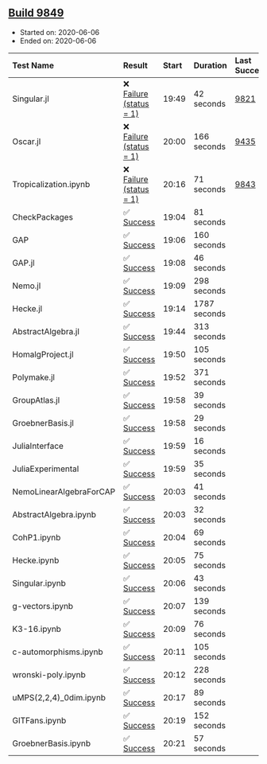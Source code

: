 ## [Build 9849](https://oscarci.mathematik.uni-kl.de/job/oscar/9849/)

* Started on: 2020-06-06
* Ended on: 2020-06-06

| Test Name    | Result | Start | Duration | Last Success | First Failure |
|:-------------|:-------|:------|:---------|:-------------|:--------------|
| Singular.jl | ❌ [Failure (status = 1)](https://oscarci.mathematik.uni-kl.de/job/oscar/9849/artifact/logs/build-9849/Singular.jl.log) | 19:49 | 42 seconds | [9821](https://oscarci.mathematik.uni-kl.de/job/oscar/9821/) | [9822](https://oscarci.mathematik.uni-kl.de/job/oscar/9822/) |
| Oscar.jl | ❌ [Failure (status = 1)](https://oscarci.mathematik.uni-kl.de/job/oscar/9849/artifact/logs/build-9849/Oscar.jl.log) | 20:00 | 166 seconds | [9435](https://oscarci.mathematik.uni-kl.de/job/oscar/9435/) | [9436](https://oscarci.mathematik.uni-kl.de/job/oscar/9436/) |
| Tropicalization.ipynb | ❌ [Failure (status = 1)](https://oscarci.mathematik.uni-kl.de/job/oscar/9849/artifact/logs/build-9849/Tropicalization.ipynb.log) | 20:16 | 71 seconds | [9843](https://oscarci.mathematik.uni-kl.de/job/oscar/9843/) | [9844](https://oscarci.mathematik.uni-kl.de/job/oscar/9844/) |
| CheckPackages | ✅ [Success](https://oscarci.mathematik.uni-kl.de/job/oscar/9849/artifact/logs/build-9849/CheckPackages.log) | 19:04 | 81 seconds |  |  |
| GAP | ✅ [Success](https://oscarci.mathematik.uni-kl.de/job/oscar/9849/artifact/logs/build-9849/GAP.log) | 19:06 | 160 seconds |  |  |
| GAP.jl | ✅ [Success](https://oscarci.mathematik.uni-kl.de/job/oscar/9849/artifact/logs/build-9849/GAP.jl.log) | 19:08 | 46 seconds |  |  |
| Nemo.jl | ✅ [Success](https://oscarci.mathematik.uni-kl.de/job/oscar/9849/artifact/logs/build-9849/Nemo.jl.log) | 19:09 | 298 seconds |  |  |
| Hecke.jl | ✅ [Success](https://oscarci.mathematik.uni-kl.de/job/oscar/9849/artifact/logs/build-9849/Hecke.jl.log) | 19:14 | 1787 seconds |  |  |
| AbstractAlgebra.jl | ✅ [Success](https://oscarci.mathematik.uni-kl.de/job/oscar/9849/artifact/logs/build-9849/AbstractAlgebra.jl.log) | 19:44 | 313 seconds |  |  |
| HomalgProject.jl | ✅ [Success](https://oscarci.mathematik.uni-kl.de/job/oscar/9849/artifact/logs/build-9849/HomalgProject.jl.log) | 19:50 | 105 seconds |  |  |
| Polymake.jl | ✅ [Success](https://oscarci.mathematik.uni-kl.de/job/oscar/9849/artifact/logs/build-9849/Polymake.jl.log) | 19:52 | 371 seconds |  |  |
| GroupAtlas.jl | ✅ [Success](https://oscarci.mathematik.uni-kl.de/job/oscar/9849/artifact/logs/build-9849/GroupAtlas.jl.log) | 19:58 | 39 seconds |  |  |
| GroebnerBasis.jl | ✅ [Success](https://oscarci.mathematik.uni-kl.de/job/oscar/9849/artifact/logs/build-9849/GroebnerBasis.jl.log) | 19:58 | 29 seconds |  |  |
| JuliaInterface | ✅ [Success](https://oscarci.mathematik.uni-kl.de/job/oscar/9849/artifact/logs/build-9849/JuliaInterface.log) | 19:59 | 16 seconds |  |  |
| JuliaExperimental | ✅ [Success](https://oscarci.mathematik.uni-kl.de/job/oscar/9849/artifact/logs/build-9849/JuliaExperimental.log) | 19:59 | 35 seconds |  |  |
| NemoLinearAlgebraForCAP | ✅ [Success](https://oscarci.mathematik.uni-kl.de/job/oscar/9849/artifact/logs/build-9849/NemoLinearAlgebraForCAP.log) | 20:03 | 41 seconds |  |  |
| AbstractAlgebra.ipynb | ✅ [Success](https://oscarci.mathematik.uni-kl.de/job/oscar/9849/artifact/logs/build-9849/AbstractAlgebra.ipynb.log) | 20:03 | 32 seconds |  |  |
| CohP1.ipynb | ✅ [Success](https://oscarci.mathematik.uni-kl.de/job/oscar/9849/artifact/logs/build-9849/CohP1.ipynb.log) | 20:04 | 69 seconds |  |  |
| Hecke.ipynb | ✅ [Success](https://oscarci.mathematik.uni-kl.de/job/oscar/9849/artifact/logs/build-9849/Hecke.ipynb.log) | 20:05 | 75 seconds |  |  |
| Singular.ipynb | ✅ [Success](https://oscarci.mathematik.uni-kl.de/job/oscar/9849/artifact/logs/build-9849/Singular.ipynb.log) | 20:06 | 43 seconds |  |  |
| g-vectors.ipynb | ✅ [Success](https://oscarci.mathematik.uni-kl.de/job/oscar/9849/artifact/logs/build-9849/g-vectors.ipynb.log) | 20:07 | 139 seconds |  |  |
| K3-16.ipynb | ✅ [Success](https://oscarci.mathematik.uni-kl.de/job/oscar/9849/artifact/logs/build-9849/K3-16.ipynb.log) | 20:09 | 76 seconds |  |  |
| c-automorphisms.ipynb | ✅ [Success](https://oscarci.mathematik.uni-kl.de/job/oscar/9849/artifact/logs/build-9849/c-automorphisms.ipynb.log) | 20:11 | 105 seconds |  |  |
| wronski-poly.ipynb | ✅ [Success](https://oscarci.mathematik.uni-kl.de/job/oscar/9849/artifact/logs/build-9849/wronski-poly.ipynb.log) | 20:12 | 228 seconds |  |  |
| uMPS(2,2,4)_0dim.ipynb | ✅ [Success](https://oscarci.mathematik.uni-kl.de/job/oscar/9849/artifact/logs/build-9849/uMPS-2-2-4-_0dim.ipynb.log) | 20:17 | 89 seconds |  |  |
| GITFans.ipynb | ✅ [Success](https://oscarci.mathematik.uni-kl.de/job/oscar/9849/artifact/logs/build-9849/GITFans.ipynb.log) | 20:19 | 152 seconds |  |  |
| GroebnerBasis.ipynb | ✅ [Success](https://oscarci.mathematik.uni-kl.de/job/oscar/9849/artifact/logs/build-9849/GroebnerBasis.ipynb.log) | 20:21 | 57 seconds |  |  |
